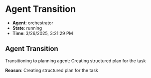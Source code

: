 # Agent Transition

- **Agent**: orchestrator
- **State**: running
- **Time**: 3/26/2025, 3:21:29 PM

## Agent Transition

Transitioning to planning agent: Creating structured plan for the task

**Reason**: Creating structured plan for the task

